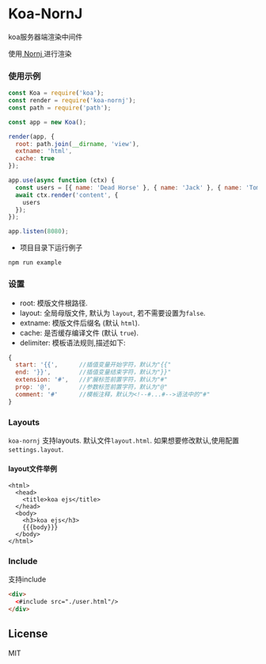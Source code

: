Koa-NornJ
=========
koa服务器端渲染中间件

使用[ Nornj ](https://github.com/joe-sky/nornj)进行渲染

### 使用示例

```js
const Koa = require('koa');
const render = require('koa-nornj');
const path = require('path');

const app = new Koa();

render(app, {
  root: path.join(__dirname, 'view'),
  extname: 'html',
  cache: true
});

app.use(async function (ctx) {
  const users = [{ name: 'Dead Horse' }, { name: 'Jack' }, { name: 'Tom' }];
  await ctx.render('content', {
    users
  });
});

app.listen(8080);
```

* 项目目录下运行例子
```
npm run example
```

### 设置

* root: 模版文件根路径.
* layout: 全局母版文件, 默认为 `layout`, 若不需要设置为`false`.
* extname: 模版文件后缀名 (默认 `html`).
* cache: 是否缓存编译文件 (默认 `true`).
* delimiter: 模板语法规则,描述如下:
```js
{
  start: '{{',      //插值变量开始字符，默认为"{{"
  end: '}}',        //插值变量结束字符，默认为"}}"
  extension: '#',   //扩展标签前置字符，默认为"#"
  prop: '@',        //参数标签前置字符，默认为"@"
  comment: '#'      //模板注释，默认为<!--#...#-->语法中的"#"
}
```

### Layouts

`koa-nornj` 支持layouts. 默认文件`layout.html`. 如果想要修改默认,使用配置 `settings.layout`.

#### layout文件举例
```
<html>
  <head>
    <title>koa ejs</title>
  </head>
  <body>
    <h3>koa ejs</h3>
    {{{body}}}
  </body>
</html>
```

### Include

支持include

```html
<div>
  <#include src="./user.html"/>
</div>
```

## License

MIT